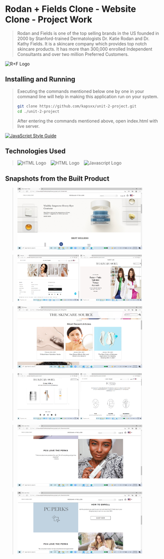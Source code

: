 <!-- # Project - Replicating "rodanandfields.com"

The entire replication of the website is achieved using HTML and CSS. Also, in order to make it look more interactive, we have used DOM Manipulations and event listeners along with Javascript. We have tried to compile maximum number of concepts which have been taught to us in Masai School in a single project. The entire project comprises of 3 webpages entirely interactive and responisve.

***All the HTML files are attached along with CSS and Javascript files in the repository.*** -->

# Rodan + Fields Clone - Website Clone - Project Work
> Rodan and Fields is one of the top selling brands in the US founded in 2000 by Stanford-trained Dermatologists Dr. Katie Rodan and Dr. Kathy Fields. It is a skincare company which provides top notch skincare products. It has more than 300,000 enrolled Independent Consultants and over two million Preferred Customers.

<img src="" width="400" h  alt = "R+F Logo"/>

## Installing and Running
> Executing the commands mentioned below one by one in your command line will help in making this application run on your system.
> 
> ```bash
> git clone https://github.com/kapsxx/unit-2-project.git
> cd ./unit-2-project
> ```
> After entering the commands mentioned above, open index.html with live server.

[![JavaScript Style Guide](https://img.shields.io/badge/code_style-standard-brightgreen.svg)](https://standardjs.com)

## Technologies Used
> <img src = "https://i.stack.imgur.com/PgcSR.png" width = "100" height = "100" alt = "HTML Logo"/>
> &ensp; <img src = "https://upload.wikimedia.org/wikipedia/commons/thumb/d/d5/CSS3_logo_and_wordmark.svg/1200px-CSS3_logo_and_wordmark.svg.png" width = "100" height = "100" alt ="HTML Logo"/>
> &ensp; <img src = "https://cdn.iconscout.com/icon/free/png-256/javascript-2752148-2284965.png" width = "100" height = "100" alt = "Javascript Logo">

## Snapshots from the Built Product
> <img src="https://raw.githubusercontent.com/kapsxx/unit-2-project/main/image1.png" width="405" height="200"  alt = "OLX Landing page"/>

> <img src="https://raw.githubusercontent.com/kapsxx/unit-2-project/main/image.png" width="200" height="150"  alt = "login"/>
> <img src="https://raw.githubusercontent.com/kapsxx/unit-2-project/main/image2.png" width="200" height="150"  alt = "Profile after login"/>

> <img src="https://raw.githubusercontent.com/kapsxx/unit-2-project/main/image3.png" width="405" height="200"  alt = "OLX ad post success page"/>

> <img src="https://raw.githubusercontent.com/kapsxx/unit-2-project/main/image4.png" width="200" height="150"  alt = "form"/>
> <img src="https://raw.githubusercontent.com/kapsxx/unit-2-project/main/image5.png" width="200" height="150"  alt = "Profile details in ad"/>

> <img src="https://raw.githubusercontent.com/kapsxx/unit-2-project/main/image6.png" width="405" height="200"  alt = "chat running"/>

> <img src="https://raw.githubusercontent.com/kapsxx/unit-2-project/main/image7.png" width="405" height="200"  alt = "detailed info"/>
> 

